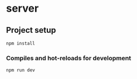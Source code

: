 # server

## Project setup
```
npm install
```

### Compiles and hot-reloads for development
```
npm run dev
```
